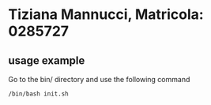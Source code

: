 # Tiziana Mannucci, Matricola: 0285727

## usage example
Go to the bin/ directory and use the following command

    /bin/bash init.sh
